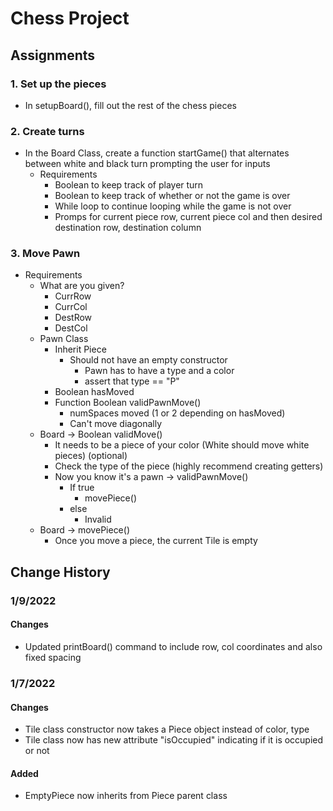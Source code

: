 # Chess Project

## Assignments

### 1. Set up the pieces
- In setupBoard(), fill out the rest of the chess pieces
### 2. Create turns
- In the Board Class, create a function startGame() that alternates between white and black turn prompting the user for inputs
  - Requirements
    - Boolean to keep track of player turn
    - Boolean to keep track of whether or not the game is over
    - While loop to continue looping while the game is not over
    - Promps for current piece row, current piece col and then desired destination row, destination column
### 3. Move Pawn
  - Requirements
    - What are you given?
      - CurrRow
      - CurrCol
      - DestRow
      - DestCol
    - Pawn Class
      - Inherit Piece
        - Should not have an empty constructor
          - Pawn has to have a type and a color
          - assert that type == "P"
      - Boolean hasMoved 
      - Function Boolean validPawnMove()
        - numSpaces moved (1 or 2 depending on hasMoved)
        - Can't move diagonally
    - Board -> Boolean validMove()
      - It needs to be a piece of your color (White should move white pieces) (optional)
      - Check the type of the piece (highly recommend creating getters)
      - Now you know it's a pawn -> validPawnMove()
        - If true
          - movePiece()
        - else
          - Invalid
    - Board -> movePiece()
        - Once you move a piece, the current Tile is empty
      


## Change History

### 1/9/2022
#### Changes
- Updated printBoard() command to include row, col coordinates and also fixed spacing

### 1/7/2022
#### Changes
- Tile class constructor now takes a Piece object instead of color, type
- Tile class now has new attribute "isOccupied" indicating if it is occupied or not
#### Added
- EmptyPiece now inherits from Piece parent class

